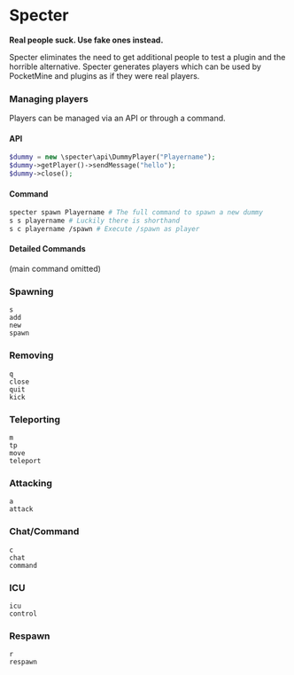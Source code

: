 Specter
=======
**Real people suck. Use fake ones instead.**

Specter eliminates the need to get additional people to test a plugin and the horrible alternative. Specter generates players which can be used by PocketMine and plugins as if they were real players.

### Managing players
Players can be managed via an API or through a command. 

#### API

```php
$dummy = new \specter\api\DummyPlayer("Playername");
$dummy->getPlayer()->sendMessage("hello");
$dummy->close();
```
#### Command
```bash
specter spawn Playername # The full command to spawn a new dummy
s s playername # Luckily there is shorthand
s c playername /spawn # Execute /spawn as player
```
#### Detailed Commands
(main command omitted)

### Spawning
```
s
add
new
spawn
```

### Removing
```
q
close
quit
kick
```

### Teleporting
```
m
tp
move
teleport
```

### Attacking
```
a
attack
```

### Chat/Command
```
c
chat
command
```

### ICU
```
icu
control
```

### Respawn
```
r
respawn
```

